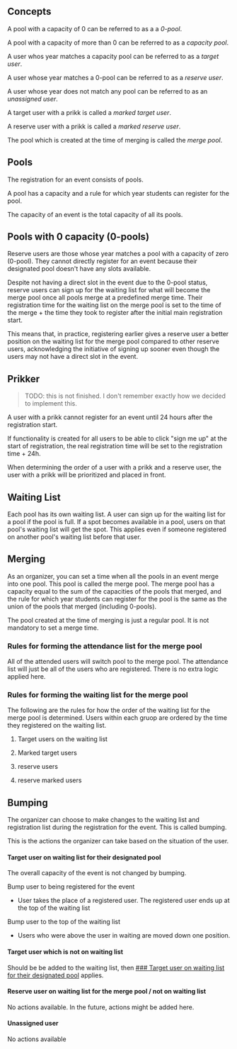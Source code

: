 ## Concepts

A pool with a capacity of 0 can be referred to as a a _0-pool_.

A pool with a capacity of more than 0 can be referred to as a _capacity pool_.

A user whos year matches a capacity pool can be referred to as a _target user_.

A user whose year matches a 0-pool can be referred to as a _reserve user_.

A user whose year does not match any pool can be referred to as an _unassigned user_.

A target user with a prikk is called a _marked target user_.

A reserve user with a prikk is called a _marked reserve user_.

The pool which is created at the time of merging is called the _merge pool_.

## Pools

The registration for an event consists of pools.

A pool has a capacity and a rule for which year students can register for the pool.

The capacity of an event is the total capacity of all its pools.

## Pools with 0 capacity (0-pools)

Reserve users are those whose year matches a pool with a capacity of zero (0-pool). They cannot directly register for an event because their designated pool doesn't have any slots available.

Despite not having a direct slot in the event due to the 0-pool status, reserve users can sign up for the waiting list for what will become the merge pool once all pools merge at a predefined merge time. Their registration time for the waiting list on the merge pool is set to the time of the merge + the time they took to register after the initial main registration start.

This means that, in practice, registering earlier gives a reserve user a better position on the waiting list for the merge pool compared to other reserve users, acknowledging the initiative of signing up sooner even though the users may not have a direct slot in the event.

## Prikker

> TODO: this is not finished. I don't remember exactly how we decided to implement this.

A user with a prikk cannot register for an event until 24 hours after the registration start.

If functionality is created for all users to be able to click "sign me up" at the start of registration, the real registration time will be set to the registration time + 24h. 

When determining the order of a user with a prikk and a reserve user, the user with a prikk will be prioritized and placed in front.

## Waiting List

Each pool has its own waiting list. A user can sign up for the waiting list for a pool if the pool is full. If a spot becomes available in a pool, users on that pool's waiting list will get the spot. This applies even if someone registered on another pool's waiting list before that user. 

## Merging

As an organizer, you can set a time when all the pools in an event merge into one pool. This pool is called the merge pool. The merge pool has a capacity equal to the sum of the capacities of the pools that merged, and the rule for which year students can register for the pool is the same as the union of the pools that merged (including 0-pools).

The pool created at the time of merging is just a regular pool. It is not mandatory to set a merge time.

### Rules for forming the attendance list for the merge pool

All of the attended users will switch pool to the merge pool.  The attendance list will just be all of the users who are registered. There is no extra logic applied here.

### Rules for forming the waiting list for the merge pool

The following are the rules for how the order of the waiting list for the merge pool is determined. Users within each gruop are ordered by the time they registered on the waiting list.

1. Target users on the waiting list

2. Marked target users

3. reserve users

4. reserve marked users

## Bumping

The organizer can choose to make changes to the waiting list and registration list during the registration for the event. This is called bumping.

This is the actions the organizer can take based on the situation of the user.

#### Target user on waiting list for their designated pool

The overall capacity of the event is not changed by bumping. 

Bump user to being registered for the event
- User takes the place of a registered user. The registered user ends up at the top of the waiting list

Bump user to the top of the waiting list
- Users who were above the user in waiting are moved down one position.

#### Target user which is not on waiting list

Should be be added to the waiting list, then [### Target user on waiting list for their designated pool](#target-user-on-waiting-list-for-their-designated-pool) applies.

#### Reserve user on waiting list for the merge pool / not on waiting list

No actions available. In the future, actions might be added here.

#### Unassigned user

No actions available